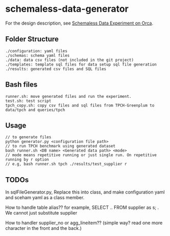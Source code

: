# schemaless-data-generator

For the design description, see [Schemaless Data Experiment on Orca](https://docs.google.com/document/d/1R7ENQvLVNHQ-DG-sga0tfgGWJIkobQT77HQFVKUvxH8/edit#).

## Folder Structure

```
./configuration: yaml files
./schemas: schema yaml files
./data: data csv files (not included in the git project)
./templates: template sql files for data setup sql file generation
./results: generated csv files and SQL files
```

## Bash files

```
runner.sh: move generated files and run the experiment.
test.sh: test script
tpch_copy.sh: copy csv files and sql files from TPCH-Greenplum to data/tpch and queries/tpch
```

## Usage
```
// to generate files
python generator.py <configuration file path>
// to run TPCH benchmark using generated dataset
bash runner.sh <DB name> <Generated data path> <mode>
// mode means repetitive running or just single run. On repetitive running by r option
// e.g, bash runner.sh tpch ./results/test_supplier r
```

## TODOs

In sqlFileGenerator.py, Replace this into class, and make configuration yaml and sceham yaml as a class member.

How to handle table alias?? for example, SELECT .. FROM supplier as s; . We cannot just substitute supplier

How to handler supplier_no or agg_lineitem?? (simple way? read one more character in the front and the back.)